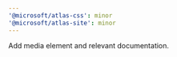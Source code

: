```yaml
---
'@microsoft/atlas-css': minor
'@microsoft/atlas-site': minor
---
```


Add media element and relevant documentation.
